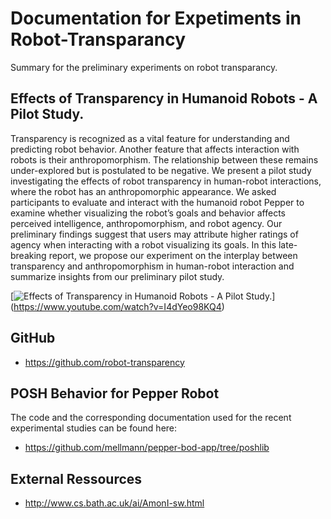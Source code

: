 # Documentation for Expetiments in Robot-Transparancy

Summary for the preliminary experiments on robot transparancy.

## Effects of Transparency in Humanoid Robots - A Pilot Study.

Transparency is recognized as a vital feature for understanding and predicting robot behavior. Another feature that affects interaction with robots is their anthropomorphism. The relationship between these remains under-explored but is postulated to be negative. We present a pilot study investigating the effects of robot transparency in human-robot interactions, where the robot has an anthropomorphic appearance. We asked participants to evaluate and interact with the humanoid robot Pepper to examine whether visualizing the robot’s goals and behavior affects perceived intelligence, anthropomorphism, and robot agency. Our preliminary findings suggest that users may attribute higher ratings of agency when interacting with a robot visualizing its goals. In this late-breaking report, we propose our experiment on the interplay between transparency and anthropomorphism in human-robot interaction and summarize insights from our preliminary pilot study.

[![Effects of Transparency in Humanoid Robots - A Pilot Study.](https://img.youtube.com/vi/I4dYeo98KQ4/maxresdefault.jpg)]
(https://www.youtube.com/watch?v=I4dYeo98KQ4)

## GitHub

* <https://github.com/robot-transparency>

## POSH Behavior for Pepper Robot

The code and the corresponding documentation used for the recent experimental studies can be found here:
* <https://github.com/mellmann/pepper-bod-app/tree/poshlib>

## External Ressources

* <http://www.cs.bath.ac.uk/ai/AmonI-sw.html>

